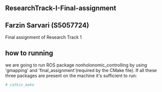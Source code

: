 ## ResearchTrack-I-Final-assignment
## Farzin Sarvari (S5057724)

Final assignment of Research Track 1
## how to running
we are going to run ROS package nonholonomic_controlling by using 'gmapping' and 'final_assignment'(required by the CMake file).
If all these three packages are present on the machine it's sufficient to run:
```bash
# catkin_make
```

